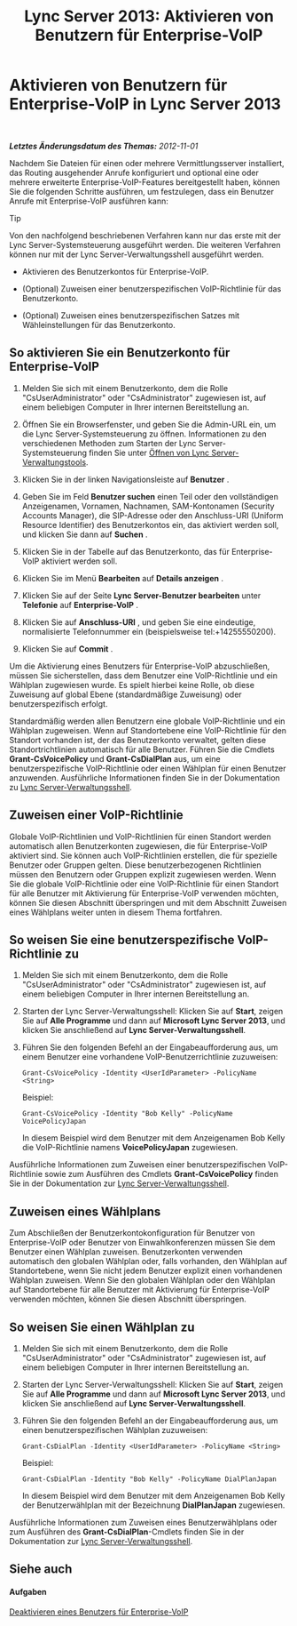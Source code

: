 ﻿---
title: 'Lync Server 2013: Aktivieren von Benutzern für Enterprise-VoIP'
TOCTitle: Aktivieren von Benutzern für Enterprise-VoIP
ms:assetid: f252b23b-9641-4160-aa81-bf06dc2eced3
ms:mtpsurl: https://technet.microsoft.com/de-de/library/Gg413011(v=OCS.15)
ms:contentKeyID: 49295870
ms.date: 05/19/2016
mtps_version: v=OCS.15
ms.translationtype: HT
---

# Aktivieren von Benutzern für Enterprise-VoIP in Lync Server 2013

 

_**Letztes Änderungsdatum des Themas:** 2012-11-01_

Nachdem Sie Dateien für einen oder mehrere Vermittlungsserver installiert, das Routing ausgehender Anrufe konfiguriert und optional eine oder mehrere erweiterte Enterprise-VoIP-Features bereitgestellt haben, können Sie die folgenden Schritte ausführen, um festzulegen, dass ein Benutzer Anrufe mit Enterprise-VoIP ausführen kann:


> [!TIP]
> Von den nachfolgend beschriebenen Verfahren kann nur das erste mit der Lync Server-Systemsteuerung ausgeführt werden. Die weiteren Verfahren können nur mit der Lync Server-Verwaltungsshell ausgeführt werden.



  - Aktivieren des Benutzerkontos für Enterprise-VoIP.

  - (Optional) Zuweisen einer benutzerspezifischen VoIP-Richtlinie für das Benutzerkonto.

  - (Optional) Zuweisen eines benutzerspezifischen Satzes mit Wähleinstellungen für das Benutzerkonto.

## So aktivieren Sie ein Benutzerkonto für Enterprise-VoIP

1.  Melden Sie sich mit einem Benutzerkonto, dem die Rolle "CsUserAdministrator" oder "CsAdministrator" zugewiesen ist, auf einem beliebigen Computer in Ihrer internen Bereitstellung an.

2.  Öffnen Sie ein Browserfenster, und geben Sie die Admin-URL ein, um die Lync Server-Systemsteuerung zu öffnen. Informationen zu den verschiedenen Methoden zum Starten der Lync Server-Systemsteuerung finden Sie unter [Öffnen von Lync Server-Verwaltungstools](lync-server-2013-open-lync-server-administrative-tools.md).

3.  Klicken Sie in der linken Navigationsleiste auf **Benutzer** .

4.  Geben Sie im Feld **Benutzer suchen** einen Teil oder den vollständigen Anzeigenamen, Vornamen, Nachnamen, SAM-Kontonamen (Security Accounts Manager), die SIP-Adresse oder den Anschluss-URI (Uniform Resource Identifier) des Benutzerkontos ein, das aktiviert werden soll, und klicken Sie dann auf **Suchen** .

5.  Klicken Sie in der Tabelle auf das Benutzerkonto, das für Enterprise-VoIP aktiviert werden soll.

6.  Klicken Sie im Menü **Bearbeiten** auf **Details anzeigen** .

7.  Klicken Sie auf der Seite **Lync Server-Benutzer bearbeiten** unter **Telefonie** auf **Enterprise-VoIP** .

8.  Klicken Sie auf **Anschluss-URI** , und geben Sie eine eindeutige, normalisierte Telefonnummer ein (beispielsweise tel:+14255550200).

9.  Klicken Sie auf **Commit** .

Um die Aktivierung eines Benutzers für Enterprise-VoIP abzuschließen, müssen Sie sicherstellen, dass dem Benutzer eine VoIP-Richtlinie und ein Wählplan zugewiesen wurde. Es spielt hierbei keine Rolle, ob diese Zuweisung auf global Ebene (standardmäßige Zuweisung) oder benutzerspezifisch erfolgt.

Standardmäßig werden allen Benutzern eine globale VoIP-Richtlinie und ein Wählplan zugeweisen. Wenn auf Standortebene eine VoIP-Richtlinie für den Standort vorhanden ist, der das Benutzerkonto verwaltet, gelten diese Standortrichtlinien automatisch für alle Benutzer. Führen Sie die Cmdlets **Grant-CsVoicePolicy** und **Grant-CsDialPlan** aus, um eine benutzerspezifische VoIP-Richtlinie oder einen Wählplan für einen Benutzer anzuwenden. Ausführliche Informationen finden Sie in der Dokumentation zu [Lync Server-Verwaltungsshell](lync-server-2013-lync-server-management-shell.md).

## Zuweisen einer VoIP-Richtlinie

Globale VoIP-Richtlinien und VoIP-Richtlinien für einen Standort werden automatisch allen Benutzerkonten zugewiesen, die für Enterprise-VoIP aktiviert sind. Sie können auch VoIP-Richtlinien erstellen, die für spezielle Benutzer oder Gruppen gelten. Diese benutzerbezogenen Richtlinien müssen den Benutzern oder Gruppen explizit zugewiesen werden. Wenn Sie die globale VoIP-Richtlinie oder eine VoIP-Richtlinie für einen Standort für alle Benutzer mit Aktivierung für Enterprise-VoIP verwenden möchten, können Sie diesen Abschnitt überspringen und mit dem Abschnitt Zuweisen eines Wählplans weiter unten in diesem Thema fortfahren.

## So weisen Sie eine benutzerspezifische VoIP-Richtlinie zu

1.  Melden Sie sich mit einem Benutzerkonto, dem die Rolle "CsUserAdministrator" oder "CsAdministrator" zugewiesen ist, auf einem beliebigen Computer in Ihrer internen Bereitstellung an.

2.  Starten der Lync Server-Verwaltungsshell: Klicken Sie auf **Start**, zeigen Sie auf **Alle Programme** und dann auf **Microsoft Lync Server 2013**, und klicken Sie anschließend auf **Lync Server-Verwaltungsshell**.

3.  Führen Sie den folgenden Befehl an der Eingabeaufforderung aus, um einem Benutzer eine vorhandene VoIP-Benutzerrichtlinie zuzuweisen:
    
        Grant-CsVoicePolicy -Identity <UserIdParameter> -PolicyName <String>
    
    Beispiel:
    
        Grant-CsVoicePolicy -Identity "Bob Kelly" -PolicyName VoicePolicyJapan
    
    In diesem Beispiel wird dem Benutzer mit dem Anzeigenamen Bob Kelly die VoIP-Richtlinie namens **VoicePolicyJapan** zugewiesen.

Ausführliche Informationen zum Zuweisen einer benutzerspezifischen VoIP-Richtlinie sowie zum Ausführen des Cmdlets **Grant-CsVoicePolicy** finden Sie in der Dokumentation zur [Lync Server-Verwaltungsshell](lync-server-2013-lync-server-management-shell.md).

## Zuweisen eines Wählplans

Zum Abschließen der Benutzerkontokonfiguration für Benutzer von Enterprise-VoIP oder Benutzer von Einwahlkonferenzen müssen Sie dem Benutzer einen Wählplan zuweisen. Benutzerkonten verwenden automatisch den globalen Wählplan oder, falls vorhanden, den Wählplan auf Standortebene, wenn Sie nicht jedem Benutzer explizit einen vorhandenen Wählplan zuweisen. Wenn Sie den globalen Wählplan oder den Wählplan auf Standortebene für alle Benutzer mit Aktivierung für Enterprise-VoIP verwenden möchten, können Sie diesen Abschnitt überspringen.

## So weisen Sie einen Wählplan zu

1.  Melden Sie sich mit einem Benutzerkonto, dem die Rolle "CsUserAdministrator" oder "CsAdministrator" zugewiesen ist, auf einem beliebigen Computer in Ihrer internen Bereitstellung an.

2.  Starten der Lync Server-Verwaltungsshell: Klicken Sie auf **Start**, zeigen Sie auf **Alle Programme** und dann auf **Microsoft Lync Server 2013**, und klicken Sie anschließend auf **Lync Server-Verwaltungsshell**.

3.  Führen Sie den folgenden Befehl an der Eingabeaufforderung aus, um einen benutzerspezifischen Wählplan zuzuweisen:
    
        Grant-CsDialPlan -Identity <UserIdParameter> -PolicyName <String>
    
    Beispiel:
    
        Grant-CsDialPlan -Identity "Bob Kelly" -PolicyName DialPlanJapan
    
    In diesem Beispiel wird dem Benutzer mit dem Anzeigenamen Bob Kelly der Benutzerwählplan mit der Bezeichnung **DialPlanJapan** zugewiesen.

Ausführliche Informationen zum Zuweisen eines Benutzerwählplans oder zum Ausführen des **Grant-CsDialPlan**-Cmdlets finden Sie in der Dokumentation zur [Lync Server-Verwaltungsshell](lync-server-2013-lync-server-management-shell.md).

## Siehe auch

#### Aufgaben

[Deaktivieren eines Benutzers für Enterprise-VoIP](lync-server-2013-disable-a-user-for-enterprise-voice.md)

